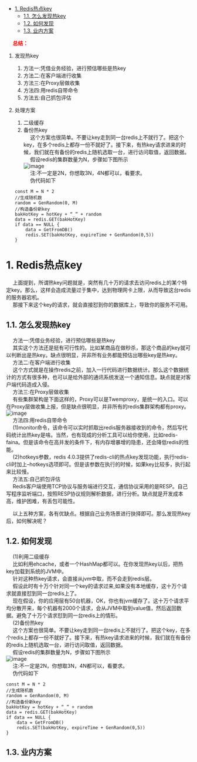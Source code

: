 
<!-- TOC -->

- [1. Redis热点key](#1-redis热点key)
    - [1.1. 怎么发现热key](#11-怎么发现热key)
    - [1.2. 如何发现](#12-如何发现)
    - [1.3. 业内方案](#13-业内方案)

<!-- /TOC -->

&emsp; **<font color = "red">总结：</font>**  
1. 发现热key
	1. 方法一:凭借业务经验，进行预估哪些是热key
	2. 方法二:在客户端进行收集
	3. 方法三:在Proxy层做收集  
	4. 方法四:用redis自带命令
	5. 方法五:自己抓包评估
2. 处理方案
	1. 二级缓存
	2. 备份热key  
    &emsp; 这个方案也很简单。不要让key走到同一台redis上不就行了。把这个key，在多个redis上都存一份不就好了。接下来，有热key请求进来的时候，我们就在有备份的redis上随机选取一台，进行访问取值，返回数据。  
    &emsp; 假设redis的集群数量为N，步骤如下图所示  
    ![image](https://gitee.com/wt1814/pic-host/raw/master/images/microService/problems/problem-71.png)  
    &emsp; 注:不一定是2N，你想取3N，4N都可以，看要求。  
    &emsp; 伪代码如下  

    ```text
    const M = N * 2
    //生成随机数
    random = GenRandom(0, M)
    //构造备份新key
    bakHotKey = hotKey + “_” + random
    data = redis.GET(bakHotKey)
    if data == NULL {
        data = GetFromDB()
        redis.SET(bakHotKey, expireTime + GenRandom(0,5))
    }
    ```


# 1. Redis热点key
<!-- 
https://www.cnblogs.com/rjzheng/p/10874537.html
-->

&emsp; 上面提到，所谓热key问题就是，突然有几十万的请求去访问redis上的某个特定key。那么，这样会造成流量过于集中，达到物理网卡上限，从而导致这台redis的服务器宕机。  
&emsp; 那接下来这个key的请求，就会直接怼到你的数据库上，导致你的服务不可用。  

## 1.1. 怎么发现热key
&emsp; 方法一:凭借业务经验，进行预估哪些是热key  
&emsp; 其实这个方法还是挺有可行性的。比如某商品在做秒杀，那这个商品的key就可以判断出是热key。缺点很明显，并非所有业务都能预估出哪些key是热key。  
&emsp; 方法二:在客户端进行收集  
&emsp; 这个方式就是在操作redis之前，加入一行代码进行数据统计。那么这个数据统计的方式有很多种，也可以是给外部的通讯系统发送一个通知信息。缺点就是对客户端代码造成入侵。  
&emsp; 方法三:在Proxy层做收集  
&emsp; 有些集群架构是下面这样的，Proxy可以是Twemproxy，是统一的入口。可以在Proxy层做收集上报，但是缺点很明显，并非所有的redis集群架构都有proxy。  
![image](https://gitee.com/wt1814/pic-host/raw/master/images/microService/problems/problem-70.png)  
&emsp; 方法四:用redis自带命令  
&emsp; (1)monitor命令，该命令可以实时抓取出redis服务器接收到的命令，然后写代码统计出热key是啥。当然，也有现成的分析工具可以给你使用，比如redis-faina。但是该命令在高并发的条件下，有内存增暴增的隐患，还会降低redis的性能。  
&emsp; (2)hotkeys参数，redis 4.0.3提供了redis-cli的热点key发现功能，执行redis-cli时加上–hotkeys选项即可。但是该参数在执行的时候，如果key比较多，执行起来比较慢。  
&emsp; 方法五:自己抓包评估  
&emsp; Redis客户端使用TCP协议与服务端进行交互，通信协议采用的是RESP。自己写程序监听端口，按照RESP协议规则解析数据，进行分析。缺点就是开发成本高，维护困难，有丢包可能性。  

&emsp; 以上五种方案，各有优缺点。根据自己业务场景进行抉择即可。那么发现热key后，如何解决呢？  

## 1.2. 如何发现
&emsp; (1)利用二级缓存  
&emsp; 比如利用ehcache，或者一个HashMap都可以。在你发现热key以后，把热key加载到系统的JVM中。  
&emsp; 针对这种热key请求，会直接从jvm中取，而不会走到redis层。  
&emsp; 假设此时有十万个针对同一个key的请求过来,如果没有本地缓存，这十万个请求就直接怼到同一台redis上了。  
&emsp; 现在假设，你的应用层有50台机器，OK，你也有jvm缓存了。这十万个请求平均分散开来，每个机器有2000个请求，会从JVM中取到value值，然后返回数据。避免了十万个请求怼到同一台redis上的情形。  
&emsp; (2)备份热key  
&emsp; 这个方案也很简单。不要让key走到同一台redis上不就行了。把这个key，在多个redis上都存一份不就好了。接下来，有热key请求进来的时候，我们就在有备份的redis上随机选取一台，进行访问取值，返回数据。  
&emsp; 假设redis的集群数量为N，步骤如下图所示  
![image](https://gitee.com/wt1814/pic-host/raw/master/images/microService/problems/problem-71.png)  
&emsp; 注:不一定是2N，你想取3N，4N都可以，看要求。  
&emsp; 伪代码如下  

```text
const M = N * 2
//生成随机数
random = GenRandom(0, M)
//构造备份新key
bakHotKey = hotKey + “_” + random
data = redis.GET(bakHotKey)
if data == NULL {
    data = GetFromDB()
    redis.SET(bakHotKey, expireTime + GenRandom(0,5))
}
```

## 1.3. 业内方案


